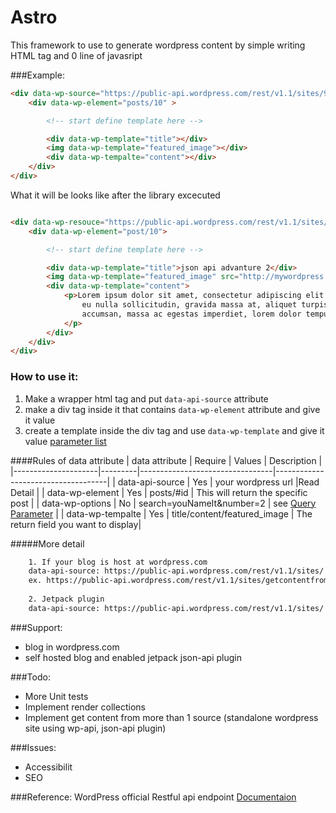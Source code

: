 Astro
=====

This framework to use to generate wordpress content by simple writing HTML tag and 0 line of javasript

###Example:
```html
<div data-wp-source="https://public-api.wordpress.com/rest/v1.1/sites/98941271/">
    <div data-wp-element="posts/10" >

        <!-- start define template here -->

        <div data-wp-template="title"></div>
        <img data-wp-template="featured_image"></div>
        <div data-wp-tempalte="content"></div>
    </div>
</div>
```

What it will be looks like after the library excecuted

```html

<div data-wp-resouce="https://public-api.wordpress.com/rest/v1.1/sites/98941271/">
    <div data-wp-element="post/10">

        <!-- start define template here -->

        <div data-wp-template="title">json api advanture 2</div>
        <img data-wp-template="featured_image" src="http://mywordpress.com/cat.png"></img>
        <div data-wp-template="content">
            <p>Lorem ipsum dolor sit amet, consectetur adipiscing elit. Integer
                eu nulla sollicitudin, gravida massa at, aliquet turpis. Quisque 
                accumsan, massa ac egestas imperdiet, lorem dolor tempus velit, non pellentesque ex.
            </p>
        </div>
    </div>
</div>

```
### How to use it:
1. Make a wrapper html tag and put `data-api-source` attribute
2. make a div tag inside it that contains `data-wp-element` attribute and give it value
3. create a template inside the div tag and use `data-wp-template` and give it value
    [parameter list](https://developer.wordpress.com/docs/api/1.1/get/sites/%24site/posts/%24post_ID/#apidoc-response)


####Rules of data attribute
| data attribute      | Require | Values                          | Description                        |
|---------------------|---------|---------------------------------|------------------------------------|
| data-api-source     | Yes     | your wordpress url              |Read Detail                          |
| data-wp-element     | Yes     | posts/#id                       | This will return the specific post |
| data-wp-options     | No      | search=youNameIt&number=2       |  see [Query Parameter](https://developer.wordpress.com/docs/api/1.1/get/sites/%24site/posts/)   |
| data-wp-tempalte    | Yes     | title/content/featured_image    | The return field you want to display|

#####More detail
```html
    1. If your blog is host at wordpress.com
    data-api-source: https://public-api.wordpress.com/rest/v1.1/sites/ + YOUR BLOG URL
    ex. https://public-api.wordpress.com/rest/v1.1/sites/getcontentfrom.wordpress.com
    
    2. Jetpack plugin
    data-api-source: https://public-api.wordpress.com/rest/v1.1/sites/ + YOUR BLOG URL
```


###Support:

-  blog in wordpress.com
-  self hosted blog and enabled jetpack json-api plugin


###Todo:
- More Unit tests
- Implement render collections
- Implement get content from more than 1 source (standalone wordpress site using wp-api, json-api plugin)

###Issues:

- Accessibilit
- SEO

###Reference:
WordPress official Restful api endpoint
[Documentaion](https://developer.wordpress.com/docs/api/)






